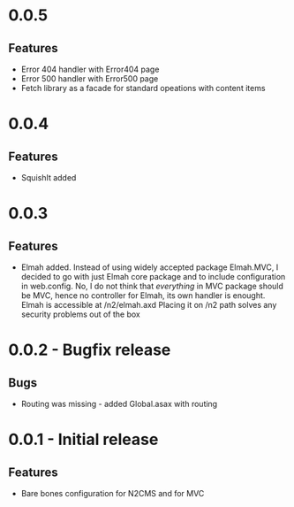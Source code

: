 
0.0.5
=====
Features
----
* Error 404 handler with Error404 page
* Error 500 handler with Error500 page
* Fetch library as a facade for standard opeations with content items

0.0.4
====
Features
----
* SquishIt added

0.0.3
====
Features
----
* Elmah added. Instead of using widely accepted package Elmah.MVC, I decided to go with 
just Elmah core package and to include configuration in web.config. No, I do not think
that _everything_ in MVC package should be MVC, hence no controller for Elmah, its own
handler is enought.
Elmah is accessible at /n2/elmah.axd
Placing it on /n2 path solves any security problems out of the box

0.0.2 - Bugfix release
====
Bugs
----
* Routing was missing - added Global.asax with routing

0.0.1 - Initial release
====
Features
----
* Bare bones configuration for N2CMS and for MVC